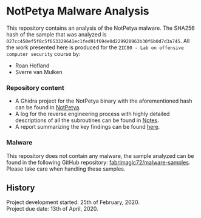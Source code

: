 # NotPetya Malware Analysis

This repository contains an analysis of the NotPetya malware. The SHA256 hash of the sample that was analyzed is `027cc450ef5f8c5f653329641ec1fed91f694e0d229928963b30f6b0d7d3a745`. All the work presented here is produced for the `2IC80 - Lab on offensive computer security` course by:

- Roan Hofland
- Sverre van Mulken

### Repository content

- A Ghidra project for the NotPetya binary with the aforementioned hash can be found in [NotPetya](/NotPetya).
- A log for the reverse engineering process with highly detailed descriptions of all the subroutines can be found in [Notes](/Notes/log.md).
- A report summarizing the key findings can be found [here](/2IC80%20Lab%20Group%2051.pdf).

### Malware

This repository does not contain any malware, the sample analyzed can be found in the following GitHub repository: [fabrimagic72/malware-samples](https://github.com/fabrimagic72/malware-samples).
Please take care when handling these samples.

## History
Project development started: 25th of February, 2020.    
Project due date: 13th of April, 2020.
